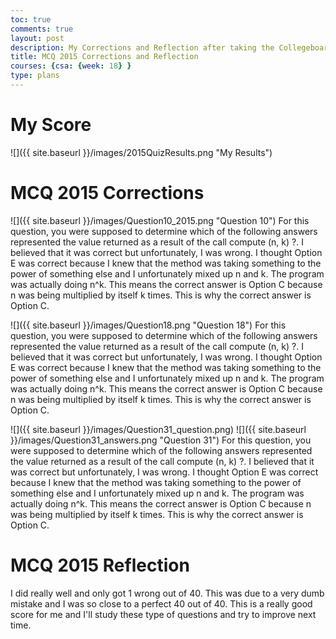 ```yaml
---
toc: true
comments: true
layout: post
description: My Corrections and Reflection after taking the Collegeboard MCQ 2015 Test
title: MCQ 2015 Corrections and Reflection
courses: {csa: {week: 18} }
type: plans
---
```


# My Score
![]({{ site.baseurl }}/images/2015QuizResults.png "My Results")

# MCQ 2015 Corrections
![]({{ site.baseurl }}/images/Question10_2015.png "Question 10")
For this question, you were supposed to determine which of the following answers represented the value returned as a result of the call compute (n, k) ?. I believed that it was correct but unfortunately, I was wrong. I thought Option E was correct because I knew that the method was taking something to the power of something else and I unfortunately mixed up n and k. The program was actually doing n^k. This means the correct answer is Option C because n was being multiplied by itself k times. This is why the correct answer is Option C.

![]({{ site.baseurl }}/images/Question18.png "Question 18")
For this question, you were supposed to determine which of the following answers represented the value returned as a result of the call compute (n, k) ?. I believed that it was correct but unfortunately, I was wrong. I thought Option E was correct because I knew that the method was taking something to the power of something else and I unfortunately mixed up n and k. The program was actually doing n^k. This means the correct answer is Option C because n was being multiplied by itself k times. This is why the correct answer is Option C.

![]({{ site.baseurl }}/images/Question31_question.png)
![]({{ site.baseurl }}/images/Question31_answers.png "Question 31")
For this question, you were supposed to determine which of the following answers represented the value returned as a result of the call compute (n, k) ?. I believed that it was correct but unfortunately, I was wrong. I thought Option E was correct because I knew that the method was taking something to the power of something else and I unfortunately mixed up n and k. The program was actually doing n^k. This means the correct answer is Option C because n was being multiplied by itself k times. This is why the correct answer is Option C.

# MCQ 2015 Reflection
I did really well and only got 1 wrong out of 40. This was due to a very dumb mistake and I was so close to a perfect 40 out of 40. This is a really good score for me and I'll study these type of questions and try to improve next time.